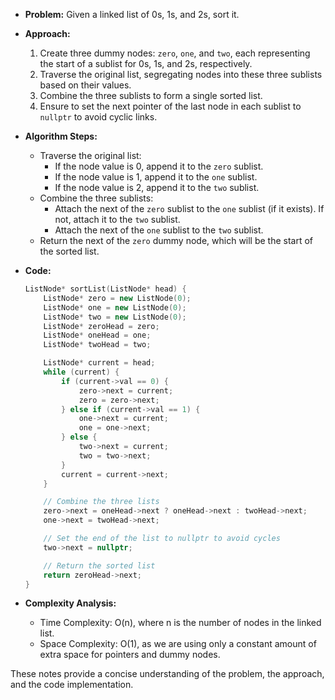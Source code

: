 
- **Problem:** Given a linked list of 0s, 1s, and 2s, sort it.

- **Approach:**
  1. Create three dummy nodes: `zero`, `one`, and `two`, each representing the start of a sublist for 0s, 1s, and 2s, respectively.
  2. Traverse the original list, segregating nodes into these three sublists based on their values.
  3. Combine the three sublists to form a single sorted list.
  4. Ensure to set the next pointer of the last node in each sublist to `nullptr` to avoid cyclic links.

- **Algorithm Steps:**
  - Traverse the original list:
    - If the node value is 0, append it to the `zero` sublist.
    - If the node value is 1, append it to the `one` sublist.
    - If the node value is 2, append it to the `two` sublist.
  - Combine the three sublists:
    - Attach the next of the `zero` sublist to the `one` sublist (if it exists). If not, attach it to the `two` sublist.
    - Attach the next of the `one` sublist to the `two` sublist.
  - Return the next of the `zero` dummy node, which will be the start of the sorted list.

- **Code:**
  ```cpp
  ListNode* sortList(ListNode* head) {
      ListNode* zero = new ListNode(0);
      ListNode* one = new ListNode(0);
      ListNode* two = new ListNode(0);
      ListNode* zeroHead = zero;
      ListNode* oneHead = one;
      ListNode* twoHead = two;

      ListNode* current = head;
      while (current) {
          if (current->val == 0) {
              zero->next = current;
              zero = zero->next;
          } else if (current->val == 1) {
              one->next = current;
              one = one->next;
          } else {
              two->next = current;
              two = two->next;
          }
          current = current->next;
      }

      // Combine the three lists
      zero->next = oneHead->next ? oneHead->next : twoHead->next;
      one->next = twoHead->next;

      // Set the end of the list to nullptr to avoid cycles
      two->next = nullptr;

      // Return the sorted list
      return zeroHead->next;
  }
  ```

- **Complexity Analysis:**
  - Time Complexity: O(n), where n is the number of nodes in the linked list.
  - Space Complexity: O(1), as we are using only a constant amount of extra space for pointers and dummy nodes.

These notes provide a concise understanding of the problem, the approach, and the code implementation.
